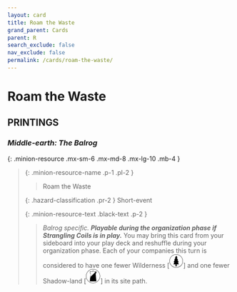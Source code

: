 ```yaml
---
layout: card
title: Roam the Waste
grand_parent: Cards
parent: R
search_exclude: false
nav_exclude: false
permalink: /cards/roam-the-waste/
---
```


# Roam the Waste


## PRINTINGS


### _Middle-earth: The Balrog_

{: .minion-resource .mx-sm-6 .mx-md-8 .mx-lg-10 .mb-4 }
> {: .minion-resource-name .p-1 .pl-2 }
> > <div class="hazard-mp"></div>
> > <div class="card-name">Roam the Waste</div>
>
> {: .hazard-classification .pr-2 }
> Short-event
>
> {: .minion-resource-text .black-text .p-2 }
> > _Balrog specific._ ***Playable during the organization phase if Strangling Coils is in play.*** You may bring this card from your sideboard into your play deck and reshuffle during your organization phase. Each of your companies this turn is considered to have one fewer Wilderness <nobr>[<img src="/assets/images/wilderness.svg">]</nobr> and one fewer Shadow-land <nobr>[<img src="/assets/images/shadow-land.svg">]</nobr> in its site path. 
> 

